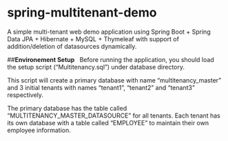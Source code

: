 # spring-multitenant-demo

 A simple multi-tenant web demo application using Spring Boot + Spring Data JPA + Hibernate + MySQL + Thymeleaf with support of addition/deletion of datasources dynamically.

##**Environement Setup**
   
   Before running the application, you should load the setup script (“Multitenancy.sql”) under database directory. 
   
   This script will create a primary database with name “multitenancy_master” and 3 initial tenants with names “tenant1”, “tenant2” and “tenant3” respectively. 
   
   The primary database has the table called “MULTITENANCY_MASTER_DATASOURCE” for all tenants. Each tenant has its own database with a table called “EMPLOYEE” to maintain their own employee information. 
  
